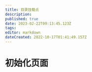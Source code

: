 ```yaml
---
title: 目录挂载点
description: 
published: true
date: 2023-02-22T09:13:45.123Z
tags: 
editor: markdown
dateCreated: 2022-10-17T01:41:49.157Z
---
```


# 初始化页面